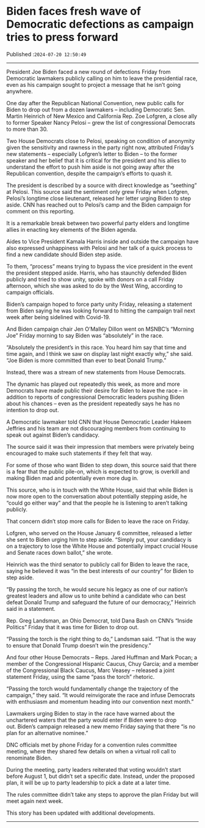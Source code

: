 # Biden faces fresh wave of Democratic defections as campaign tries to press forward

Published :`2024-07-20 12:50:49`

---

President Joe Biden faced a new round of defections Friday from Democratic lawmakers publicly calling on him to leave the presidential race, even as his campaign sought to project a message that he isn’t going anywhere.

One day after the Republican National Convention, new public calls for Biden to drop out from a dozen lawmakers – including Democratic Sen. Martin Heinrich of New Mexico and California Rep. Zoe Lofgren, a close ally to former Speaker Nancy Pelosi – grew the list of congressional Democrats to more than 30.

Two House Democrats close to Pelosi, speaking on condition of anonymity given the sensitivity and rawness in the party right now, attributed Friday’s new statements – especially Lofgren’s letter to Biden – to the former speaker and her belief that it is critical for the president and his allies to understand the effort to push him aside is not going away after the Republican convention, despite the campaign’s efforts to quash it.

The president is described by a source with direct knowledge as “seething” at Pelosi. This source said the sentiment only grew Friday when Lofgren, Pelosi’s longtime close lieutenant, released her letter urging Biden to step aside. CNN has reached out to Pelosi’s camp and the Biden campaign for comment on this reporting.

It is a remarkable break between two powerful party elders and longtime allies in enacting key elements of the Biden agenda.

Aides to Vice President Kamala Harris inside and outside the campaign have also expressed unhappiness with Pelosi and her talk of a quick process to find a new candidate should Biden step aside.

To them, “process” means trying to bypass the vice president in the event the president stepped aside. Harris, who has staunchly defended Biden publicly and tried to show unity, spoke with donors on a call Friday afternoon, which she was asked to do by the West Wing, according to campaign officials.

Biden’s campaign hoped to force party unity Friday, releasing a statement from Biden saying he was looking forward to hitting the campaign trail next week after being sidelined with Covid-19.

And Biden campaign chair Jen O’Malley Dillon went on MSNBC’s “Morning Joe” Friday morning to say Biden was “absolutely” in the race.

“Absolutely the president’s in this race. You heard him say that time and time again, and I think we saw on display last night exactly why,” she said. “Joe Biden is more committed than ever to beat Donald Trump.”

Instead, there was a stream of new statements from House Democrats.

The dynamic has played out repeatedly this week, as more and more Democrats have made public their desire for Biden to leave the race – in addition to reports of congressional Democratic leaders pushing Biden about his chances – even as the president repeatedly says he has no intention to drop out.

A Democratic lawmaker told CNN that House Democratic Leader Hakeem Jeffries and his team are not discouraging members from continuing to speak out against Biden’s candidacy.

The source said it was their impression that members were privately being encouraged to make such statements if they felt that way.

For some of those who want Biden to step down, this source said that there is a fear that the public pile-on, which is expected to grow, is overkill and making Biden mad and potentially even more dug in.

This source, who is in touch with the White House, said that while Biden is now more open to the conversation about potentially stepping aside, he “could go either way” and that the people he is listening to aren’t talking publicly.

That concern didn’t stop more calls for Biden to leave the race on Friday.

Lofgren, who served on the House January 6 committee, released a letter she sent to Biden urging him to step aside. “Simply put, your candidacy is on a trajectory to lose the White House and potentially impact crucial House and Senate races down ballot,” she wrote.

Heinrich was the third senator to publicly call for Biden to leave the race, saying he believed it was “in the best interests of our country” for Biden to step aside.

“By passing the torch, he would secure his legacy as one of our nation’s greatest leaders and allow us to unite behind a candidate who can best defeat Donald Trump and safeguard the future of our democracy,” Heinrich said in a statement.

Rep. Greg Landsman, an Ohio Democrat, told Dana Bash on CNN’s “Inside Politics” Friday that it was time for Biden to drop out.

“Passing the torch is the right thing to do,” Landsman said. “That is the way to ensure that Donald Trump doesn’t win the presidency.”

And four other House Democrats – Reps. Jared Huffman and Mark Pocan; a member of the Congressional Hispanic Caucus, Chuy Garcia; and a member of the Congressional Black Caucus, Marc Veasey – released a joint statement Friday, using the same “pass the torch” rhetoric.

“Passing the torch would fundamentally change the trajectory of the campaign,” they said. “It would reinvigorate the race and infuse Democrats with enthusiasm and momentum heading into our convention next month.”

Lawmakers urging Biden to stay in the race have warned about the unchartered waters that the party would enter if Biden were to drop out. Biden’s campaign released a new memo Friday saying that there “is no plan for an alternative nominee.”

DNC officials met by phone Friday for a convention rules committee meeting, where they shared few details on when a virtual roll call to renominate Biden.

During the meeting, party leaders reiterated that voting wouldn’t start before August 1, but didn’t set a specific date. Instead, under the proposed plan, it will be up to party leadership to pick a date at a later time.

The rules committee didn’t take any steps to approve the plan Friday but will meet again next week.

This story has been updated with additional developments.

---

